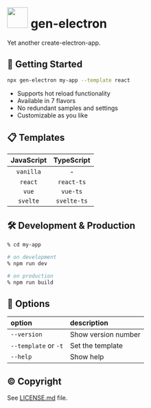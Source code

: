 # <img width="48" src="https://user-images.githubusercontent.com/52094761/196643273-c484e7f9-ad4b-432a-91a6-63fd22203ded.svg" /> gen-electron

Yet another create-electron-app.

## :flight_departure: Getting Started

```sh
npx gen-electron my-app --template react
```

- Supports hot reload functionality
- Available in 7 flavors
- No redundant samples and settings
- Customizable as you like

## :clipboard: Templates

| JavaScript | TypeScript  |
| :--------: | :---------: |
| `vanilla`  |      -      |
|  `react`   | `react-ts`  |
|   `vue`    |  `vue-ts`   |
|  `svelte`  | `svelte-ts` |

## :hammer_and_wrench: Development & Production

```sh
% cd my-app

# on development
% npm run dev

# on production
% npm run build
```

## :green_book: Options

| option               | description         |
| :------------------- | :------------------ |
| `--version`          | Show version number |
| `--template` or `-t` | Set the template    |
| `--help`             | Show help           |

## :copyright: Copyright

See [LICENSE.md](./LICENSE.md) file.
